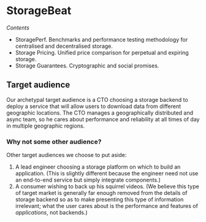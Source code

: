 # StorageBeat

*Contents*

* StoragePerf. Benchmarks and performance testing methodology for centralised and decentralised storage.
* Storage Pricing. Unified price comparison for perpetual and expiring storage.
* Storage Guarantees. Cryptographic and social promises.

## Target audience

Our archetypal target audience is a CTO choosing a storage backend to deploy a service that will allow users to download data from different geographic locations. The CTO manages a geographically distributed and async team, so he cares about performance and reliability at all times of day in multiple geographic regions.

### Why not some other audience?

Other target audiences we choose to put aside:

1. A lead engineer choosing a storage platform on which to build an application. (This is slightly different because the engineer need not use an end-to-end service but simply integrate components.)
2. A consumer wishing to back up his squirrel videos. (We believe this type of target market is generally far enough removed from the details of storage backend so as to make presenting this type of information irrelevant; what the user cares about is the performance and features of *applications*, not backends.)

